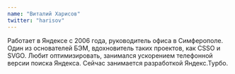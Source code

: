```yaml
---
name: "Виталий Харисов"
twitter: "harisov"
---
```


Работает в Яндексе с 2006 года, руководитель офиса в Симферополе. Один из основателей БЭМ, вдохновитель таких проектов, как CSSO и SVGO. Любит оптимизировать, занимался ускорением телефонной версии поиска Яндекса. Сейчас занимается разработкой Яндекс.Турбо.
